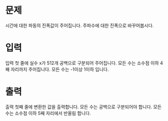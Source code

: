 # 문제

시간에 대한 파동의 진폭값이 주어집니다.
주파수에 대한 진폭으로 바꾸어봅시다.

# 입력

입력 첫 줄에 실수 x가 512개 공백으로 구분되어 주어집니다.
모든 수는 소수점 이하 4째 자리까지 주어집니다.
모든 수는 -1이상 1이하 입니다.

# 출력

출력 첫째 줄에 변환한 값을 출력합니다.
모든 수는 공백으로 구분되어야 합니다.
모든 수는 소수점 이하 5째 자리에서 반올림 합니다.